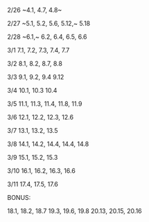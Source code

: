 2/26 ~4.1, 4.7, 4.8~

2/27 ~5.1, 5.2, 5.6, 5.12,~ 5.18

2/28 ~6.1,~ 6.2, 6.4, 6.5, 6.6

3/1 7.1, 7.2, 7.3, 7.4, 7.7

3/2 8.1, 8.2, 8.7, 8.8

3/3 9.1, 9.2, 9.4 9.12

3/4 10.1, 10.3 10.4

3/5 11.1, 11.3, 11.4, 11.8, 11.9

3/6 12.1, 12.2, 12.3, 12.6

3/7 13.1, 13.2, 13.5

3/8 14.1, 14.2, 14.4, 14.4, 14.8

3/9 15.1, 15.2, 15.3

3/10 16.1, 16.2, 16.3, 16.6

3/11 17.4, 17.5, 17.6

BONUS:

18.1, 18.2, 18.7
19.3, 19.6, 19.8
20.13, 20.15, 20.16
